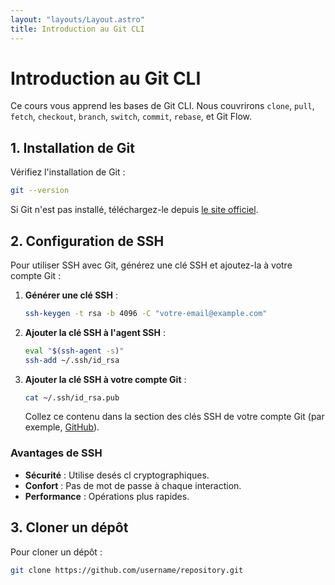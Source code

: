 ```yaml
---
layout: "layouts/Layout.astro"
title: Introduction au Git CLI
---
```


# Introduction au Git CLI

Ce cours vous apprend les bases de Git CLI. Nous couvrirons `clone`, `pull`, `fetch`, `checkout`, `branch`, `switch`, `commit`, `rebase`, et Git Flow.

## 1. Installation de Git

Vérifiez l'installation de Git :

```bash
git --version
```

Si Git n'est pas installé, téléchargez-le depuis [le site officiel](https://git-scm.com/).

## 2. Configuration de SSH

Pour utiliser SSH avec Git, générez une clé SSH et ajoutez-la à votre compte Git :

1. **Générer une clé SSH** :

    ```bash
    ssh-keygen -t rsa -b 4096 -C "votre-email@example.com"
    ```

2. **Ajouter la clé SSH à l'agent SSH** :

    ```bash
    eval "$(ssh-agent -s)"
    ssh-add ~/.ssh/id_rsa
    ```

3. **Ajouter la clé SSH à votre compte Git** :

    ```bash
    cat ~/.ssh/id_rsa.pub
    ```

    Collez ce contenu dans la section des clés SSH de votre compte Git (par exemple, [GitHub](https://github.com/settings/keys)).

### Avantages de SSH

- **Sécurité** : Utilise desés cl cryptographiques.
- **Confort** : Pas de mot de passe à chaque interaction.
- **Performance** : Opérations plus rapides.

## 3. Cloner un dépôt

Pour cloner un dépôt :

```bash
git clone https://github.com/username/repository.git
```




